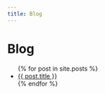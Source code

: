 ```yaml
---
title: Blog
---
```


# Blog

<ul>
{% for post in site.posts %}
    <li><a href="{{ post.url }}">{{ post.title }}</a></li>
{% endfor %}
</ul>